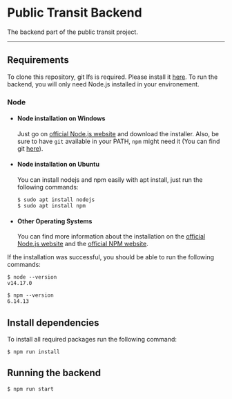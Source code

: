 # Public Transit Backend

The backend part of the public transit project.

---
## Requirements

To clone this repository, git lfs is required. Please install it [here](https://git-lfs.github.com/). To run the backend, you will only need Node.js installed in your environement.

### Node
- #### Node installation on Windows

  Just go on [official Node.js website](https://nodejs.org/) and download the installer.
Also, be sure to have `git` available in your PATH, `npm` might need it (You can find git [here](https://git-scm.com/)).

- #### Node installation on Ubuntu

  You can install nodejs and npm easily with apt install, just run the following commands:

      $ sudo apt install nodejs
      $ sudo apt install npm

- #### Other Operating Systems
  You can find more information about the installation on the [official Node.js website](https://nodejs.org/) and the [official NPM website](https://npmjs.org/).

If the installation was successful, you should be able to run the following commands:

    $ node --version
    v14.17.0

    $ npm --version
    6.14.13

## Install dependencies

To install all required packages run the following command:

    $ npm run install

## Running the backend

    $ npm run start
